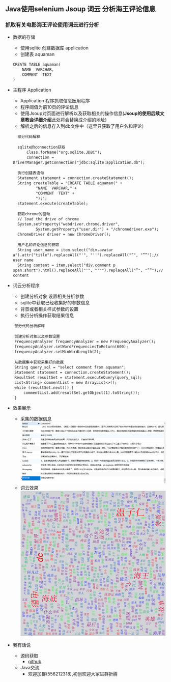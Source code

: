 ## Java使用selenium Jsoup 词云 分析海王评论信息

### 抓取有关电影海王评论使用词云进行分析
- 数据的存储
    - 使用sqlite 创建数据库 application
    - 创建表 aquaman
    ```sqlite
    CREATE TABLE aquaman(
        NAME  VARCHAR,
        COMMENT  TEXT
    )
    ```
  
  
- 主程序 Application
    - Application 程序抓取信息医用程序
    - 程序阈值为前10页的评论信息
    - 使用Jsoup对页面进行解析以及获取相关的操作信息(**Jsoup的使用后续文章教会详细介绍**此处将会替换成介绍的地址)
    - 解析之后的信息存入到db文件中（这里只获取了用户名和评论）
  
  
  ```code
    部分代码解释
    
    sqlite的connection获取
        Class.forName("org.sqlite.JDBC");
        connection = DriverManager.getConnection("jdbc:sqlite:application.db");
        
    执行创建表语句
    Statement statement = connection.createStatement();
    String createTable = "CREATE TABLE aquaman(" +
            "NAME  VARCHAR," +
            "COMMENT  TEXT" +
            ");";
    statement.execute(createTable);
    
    获取chrome的驱动
    // load the drive of chrome
    System.setProperty("webdriver.chrome.driver",
            System.getProperty("user.dir") + "/chromedriver.exe");
    ChromeDriver driver = new ChromeDriver();
    
    用户名和评论信息的获取
    String user_name = item.select("div.avatar a").attr("title").replaceAll("'", "''").replaceAll("”", "””");// user name
    String content = item.select("div.comment p span.short").html().replaceAll("'", "''").replaceAll("”", "””");// content
  ```
  
  
- 词云分析程序
    - 创建分析对象 设置相关分析参数
    - sqlite中获取已经收集好的参数信息
    - 背景或者相关样式参数的设置
    - 执行分析操作获取结果信息

```code
    部分代码分析解释
    
    创建分析对象以及参数设置
    FrequencyAnalyzer frequencyAnalyzer = new FrequencyAnalyzer();
    frequencyAnalyzer.setWordFrequenciesToReturn(600);
    frequencyAnalyzer.setMinWordLength(2);
    
    从数据集中获取采集好的数据
    String query_sql = "select comment from aquaman";
    Statement statement = connection.createStatement();
    ResultSet resultSet = statement.executeQuery(query_sql);
    List<String> commentList = new ArrayList<>();
    while (resultSet.next()) {
        commentList.add(resultSet.getObject(1).toString());
    }

```
  
    
- 效果展示
    - 采集的数据信息  
    ![数据库](./db.png)
    - 词云效果
    ![词云效果](./aquaman.png)


- 我有话说
    - 源码获取
        - [github](https://github.com/licunzhi/dream_on_sakura_rain/tree/master/Aquaman)
    - Java交流
        - 欢迎加群(556212318),初创欢迎大家进群折腾
